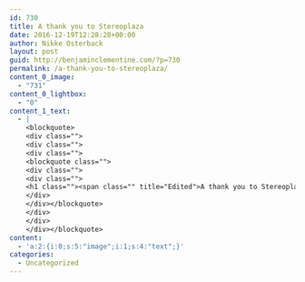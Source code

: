 ```yaml
---
id: 730
title: A thank you to Stereoplaza
date: 2016-12-19T12:28:28+00:00
author: Nikke Osterback
layout: post
guid: http://benjaminclementine.com/?p=730
permalink: /a-thank-you-to-stereoplaza/
content_0_image:
  - "731"
content_0_lightbox:
  - "0"
content_1_text:
  - |
    <blockquote>
    <div class="">
    <div class="">
    <div class="">
    <blockquote class="">
    <div class="">
    <div class="">
    <h1 class=""><span class="" title="Edited">A thank you to Stereoplaza</span> <span class="">and all the beautiful people who came last night. Read my interview with Vogue Ukraine <a href="http://bit.ly/2hLeAKs">HERE</a>.</span></h1>
    </div>
    </div></blockquote>
    </div>
    </div>
    </div></blockquote>
content:
  - 'a:2:{i:0;s:5:"image";i:1;s:4:"text";}'
categories:
  - Uncategorized
---
```

